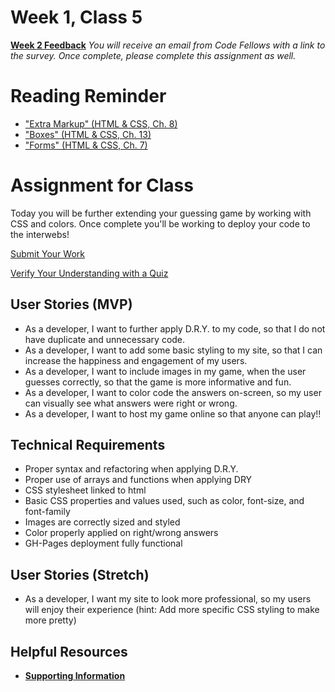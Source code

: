 # Week 1, Class 5
[**Week 2 Feedback**](https://canvas.instructure.com/courses/1274842/modules/items/15743578)
*You will receive an email from Code Fellows with a link to the survey. Once complete, please complete this assignment as well.*

# Reading Reminder
* ["Extra Markup" (HTML & CSS, Ch. 8)](https://canvas.instructure.com/courses/1274842/modules/items/15743575)
* ["Boxes" (HTML & CSS, Ch. 13)](https://canvas.instructure.com/courses/1274842/modules/items/15743576)
* ["Forms" (HTML & CSS, Ch. 7)](https://canvas.instructure.com/courses/1274842/modules/items/15743577)

# Assignment for Class
Today you will be further extending your guessing game by working with CSS and colors. Once complete you'll be working to deploy your code to the interwebs!

[Submit Your Work](https://canvas.instructure.com/courses/1274842/modules/items/15743579)

[Verify Your Understanding with a Quiz](https://canvas.instructure.com/courses/1274842/modules/items/15743580)

## User Stories (MVP)
 - As a developer, I want to further apply D.R.Y. to my code, so that I do not have duplicate and unnecessary code.
 - As a developer, I want to add some basic styling to my site, so that I can increase the happiness and engagement of my users.
 - As a developer, I want to include images in my game, when the user guesses correctly, so that the game is more informative and fun.
 - As a developer, I want to color code the answers on-screen, so my user can visually see what answers were right or wrong.
 - As a developer, I want to host my game online so that anyone can play!!

## Technical Requirements
 - Proper syntax and refactoring when applying D.R.Y.
 - Proper use of arrays and functions when applying DRY
 - CSS stylesheet linked to html
 - Basic CSS properties and values used, such as color, font-size, and font-family
 - Images are correctly sized and styled
 - Color properly applied on right/wrong answers
 - GH-Pages deployment fully functional

## User Stories (Stretch)
 - As a developer, I want my site to look more professional, so my users will enjoy their experience (hint: Add more specific CSS styling to make more pretty)

## Helpful Resources
- [**Supporting Information**](support.md)
